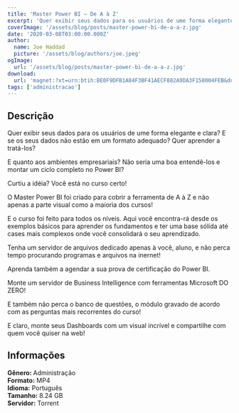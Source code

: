 ```yaml
---
title: 'Master Power BI – De A à Z'
excerpt: 'Quer exibir seus dados para os usuários de ume forma elegante e clara? E se os seus dados não estão em um formato adequado? Quer aprender a tratá-los?  E quanto aos ambientes empresariais? Não seria uma boa entendê-los e montar um ciclo completo no Power BI?  Curtiu a idéia? Vo'
coverImage: '/assets/blog/posts/master-power-bi-de-a-a-z.jpg'
date: '2020-03-08T03:00:00.000Z'
author:
  name: Joe Haddad
  picture: '/assets/blog/authors/joe.jpeg'
ogImage:
  url: '/assets/blog/posts/master-power-bi-de-a-a-z.jpg'
download:
  url: 'magnet:?xt=urn:btih:BE0F9DFB1A84F3BF41AECF882A9DA3F158004FEB&dn=Master%20Power%20BI%20-%20De%20A%20%c3%a0%20Z&tr=udp%3a%2f%2ftracker.openbittorrent.com%3a1337%2fannounce&tr=udp%3a%2f%2ftracker.opentrackr.org%3a1337%2fannounce'
tags: ['administracao']
---
```

<h2>Descrição</h2>
<p></p><p>

Quer exibir seus dados para os usuários de ume forma elegante e clara? E se os seus dados não estão em um formato adequado? Quer aprender a tratá-los?</p><p>E quanto aos ambientes empresariais? Não seria uma boa entendê-los e montar um ciclo completo no Power BI?</p><p>Curtiu a idéia? Você está no curso certo!</p><p>O Master Power BI foi criado para cobrir a ferramenta de A à Z e não apenas a parte visual como a maioria dos cursos!</p><p>E o curso foi feito para todos os níveis. Aqui você encontra-rá desde os exemplos básicos para aprender os fundamentos e ter uma base sólida até cases mais complexos onde você consolidará o seu aprendizado.</p><p>Tenha um servidor de arquivos dedicado apenas à você, aluno, e não perca tempo procurando programas e arquivos na inernet!</p><p>Aprenda também a agendar a sua prova de certificação do Power BI.</p><p>Monte um servidor de Business Intelligence com ferramentas Microsoft DO ZERO!</p><p>E também não perca o banco de questões, o módulo gravado de acordo com as perguntas mais recorrentes do curso!</p><p>E claro, monte seus Dashboards com um visual incrível e compartilhe com quem você quiser na web! </p><h2>Informações</h2><p><strong>Gênero: </strong>Administração<br/><strong>Formato:</strong> MP4<br/><strong>Idioma:</strong> Português<br/><strong>Tamanho: </strong>8.24 GB<br/><strong>Servidor:</strong> Torrent</p>